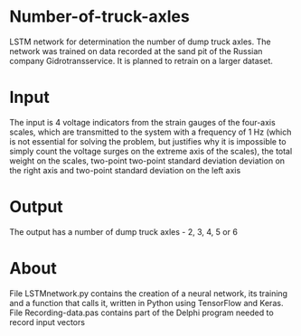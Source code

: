 # Number-of-truck-axles
 LSTM network for determination the number of dump truck axles.
 The network was trained on data recorded at the sand pit of the Russian company Gidrotransservice. It is planned to retrain on a larger dataset.
# Input
 The input is 4 voltage indicators from the strain gauges of the four-axis scales, which are transmitted to the system with a frequency of 1 Hz (which is not essential for solving the problem, but justifies why it is impossible to simply count the voltage surges on the extreme axis of the scales), the total weight on the scales,  two-point two-point standard deviation deviation on the right axis and two-point standard deviation on the left axis
# Output
 The output has a number of dump truck axles - 2, 3, 4, 5 or 6

# About
File LSTMnetwork.py contains the creation of a neural network, its training and a function that calls it, written in Python using TensorFlow and Keras.
File Recording-data.pas contains part of the Delphi program needed to record input vectors
